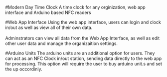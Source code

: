#Modern Day Time Clock
A time clock for any orginization, web app interface and Arduino based NFC readers

#Web App Interface
Using the web app interface, users can login and clock
in/out as well as view all of their own data.
<br/>
<br/>
Adminstrators can view all data from the Web App 
Interface, as well as edit other user data and manage
the organizaition settings.

#Arduino Units
The arduino units are an additional option for users.
They can act as an NFC Clock in/out station, sending
data directly to the web app for processing. This option
will require the user to buy arduino unit.s and set the up
occordinly.